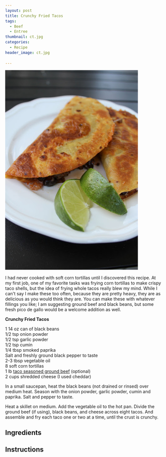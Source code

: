 ```yaml
---
layout: post
title: Crunchy Fried Tacos
tags:
  - Beef
  - Entree
thumbnail: ct.jpg
categories:
  - Recipe
header_image: ct.jpg

---
```


![Image of Crunchy Fried Tacos.](/upload/ct.jpg)

I had never cooked with soft corn tortillas until I discovered this recipe. At my first job, one of my favorite tasks was frying corn tortillas to make crispy taco shells, but the idea of frying whole tacos really blew my mind. While I can't say I make these too often, because they are pretty heavy, they are as delicious as you would think they are. You can make these with whatever fillings you like; I am suggesting ground beef and black beans, but some fresh pico de gallo would be a welcome addition as well.  
  

**Crunchy Fried Tacos**  
  
1 14 oz can of black beans  
1/2 tsp onion powder  
1/2 tsp garlic powder  
1/2 tsp cumin  
1/4 tbsp smoked paprika  
Salt and freshly ground black pepper to taste  
2-3 tbsp vegetable oil  
8 soft corn tortillas  
1 lb [taco seasoned ground beef](http://www.hannahkilcoyne.com/2016/07/taco-seasoned-ground-beef.html) (optional)  
2 cups shredded cheese (I used cheddar)  
  
In a small saucepan, heat the black beans (not drained or rinsed) over medium heat. Season with the onion powder, garlic powder, cumin and paprika. Salt and pepper to taste.  
  
Heat a skillet on medium. Add the vegetable oil to the hot pan. Divide the ground beef (if using), black beans, and cheese across eight tacos. And assemble and fry each taco one or two at a time, until the crust is crunchy.

## Ingredients



## Instructions







